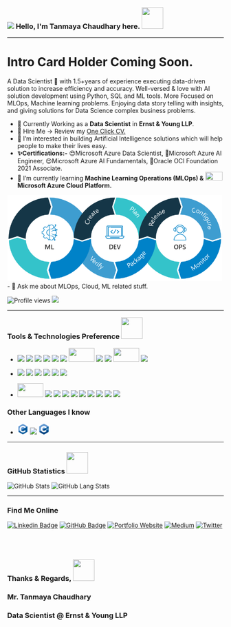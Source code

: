 ### <img src="https://media.giphy.com/media/hvRJCLFzcasrR4ia7z/giphy.gif" width="30px"> **Hello, I'm Tanmaya Chaudhary here.**  <img src = "https://media2.giphy.com/media/3OsFzorSZSUZcvo6UC/giphy.gif?cid=ecf05e47sjg7d63iong5jbzedhgn4btt0fekifdb0xv486im&rid=giphy.gif&ct=g" width="50px" height="50px">

---

<h1>Intro Card Holder Coming Soon.</h1>

A Data Scientist 🔭 with 1.5+years of experience executing data-driven solution to increase efficiency and accuracy. Well-versed & love with AI solution development using Python, SQL and ML tools. 
More Focused on MLOps, Machine learning problems. Enjoying data story telling with insights, and giving solutions for Data Science complex business problems.

- 👋 Currently Working as a **Data Scientist** in **Ernst & Young LLP**. 
- 💞️ Hire Me -> Review my [One Click CV.](https://tanmayachaudhary.github.io/MyPortfolio/)
- 👀 I’m interested in building Artificial Intelligence solutions which will help people to make their lives easy.
- **✨Certifications:-** 😍Microsoft Azure Data Scientist, 🥳Microsoft Azure AI Engineer, 😍Microsoft Azure AI Fundamentals, 🤩Oracle OCI Foundation 2021 Associate. 
- 🌱 I’m currently learning **Machine Learning Operations (MLOps) &** <img src="https://th.bing.com/th/id/OIP.qYDpn8128WXN_JCv_65zkAHaEK?pid=ImgDet&rs=1" width="40px" height="20px"> **Microsoft Azure Cloud Platform.**
<img src="MLOps_cycle.png" width="500px" height="200px">
- 💬 Ask me about MLOps, Cloud, ML related stuff.

![Profile views](https://gpvc.arturio.dev/TanmayaChaudhary)  <img src="https://img.shields.io/github/followers/TanmayaChaudhary?label=Follow" style=" float:left, margin-right:10px" />


---
### Tools & Technologies Preference <img src = "https://media2.giphy.com/media/3OsFzorSZSUZcvo6UC/giphy.gif?cid=ecf05e47sjg7d63iong5jbzedhgn4btt0fekifdb0xv486im&rid=giphy.gif&ct=g" style=" width:50px; height: 50px; margin-top:-7px; ">

- <img src="https://img.shields.io/badge/-Python-white?style=flat&logo=python&logoColor=green"> <img src = "https://img.shields.io/badge/-HTML5-white?style=flat&logo=html5&logoColor=E34F26"> <img src = "https://img.shields.io/badge/-CSS3-white?style=flat&logo=css3&logoColor=1572B6"> <img src="https://img.shields.io/badge/-MySQL-white?style=flat&logo=mysql&logoColor=blue"> <img src="http://img.shields.io/badge/-Git-white?style=flat&logo=git&logoColor=F1502F"> <img src="http://img.shields.io/badge/-Github-white?style=flat&logo=github&logoColor=9B26B6"> 
<img src="https://upload.wikimedia.org/wikipedia/commons/0/05/Scikit_learn_logo_small.svg" width="60px" height="32px"> <img src="https://img.shields.io/badge/-Tensorflow-orange?style=round-square&logo=Tensorflow&logoColor=ffa500"> <img src="https://img.shields.io/badge/-PyTorch-white?style=round-square&logo=PyTorch&logoColor=ffa5000"> <img src="https://www.vectorlogo.zone/logos/opencv/opencv-icon.svg" width="60px" height="32px"> <img src="https://img.shields.io/badge/-OpenCV-white?style=round-square&logo=OpenCV&logoColor=red"> 

- <img src="https://img.shields.io/badge/-Pandas-gray?style=round-square&logo=pandas&logoColor=red"> <img src="https://img.shields.io/badge/-Numpy-gray?style=round-square&logo=numpy&logoColor=red"> <img src="https://img.shields.io/badge/-Seaborn-gray?style=round-square&logo=seaborn&logoColor=red"> <img src="https://img.shields.io/badge/-Matplotlib-gray?style=round-square&logo=matplotlib&logoColor=red"> <img src="https://img.shields.io/badge/-Flask-grey?style=round-square&logo=flask&logoColor=red"> <img src="https://img.shields.io/badge/-FastAPI-gray?style=round-square&logo=FastAPI&logoColor=red">


- <img src="https://th.bing.com/th/id/OIP.qYDpn8128WXN_JCv_65zkAHaEK?pid=ImgDet&rs=1" width="60px" height="32px"> <img src= "https://img.shields.io/badge/-Microsoft%20Azure%20Cloud-informational?style=round-square&logo=Microsoft&logoColor=white">  <img src="https://img.shields.io/badge/Azure-DataBricks-orange?style=round-square&logo=DataBricks&logoColor=ffa500">  <img src="http://img.shields.io/badge/-Apache%20Airflow-white?style=flat&logo=Apache%20Airflow&logoColor=darkred"> <img src="https://img.shields.io/badge/Azure-Data Factory-orange?style=round-square&logo=azure%20data%20factory&logoColor=ffa500"> <img src="https://img.shields.io/badge/Microsoft-Power BI-orange?style=round-square&logo=PowerBI&logoColor=ffa500"> <img src= "https://img.shields.io/badge/-Docker-informational?style=round-square&logo=Docker&logoColor=white"> 
<img src="http://img.shields.io/badge/-VS%20Code-white?style=flat&logo=visual%20studio%20code&logoColor=blue">  <img src="https://img.shields.io/badge/Jupyter-Notebook%2FLab-orange?style=flat&logo=Jupyter&logoColor=Orange"> <img src="https://img.shields.io/badge/Sublime-Text-orange?style=flat&logo=sublime%20text&logoColor=orange"> 

### Other Languages I know
- <img src="https://raw.githubusercontent.com/devicons/devicon/master/icons/c/c-original.svg" width="25px" height="25px"> <img src="https://img.shields.io/badge/-C%20&%20C++-659ad2?style=flat&logo=c%2B%2B&logoColor=ffffff"> <img src="https://raw.githubusercontent.com/devicons/devicon/master/icons/cplusplus/cplusplus-original.svg" width="25px" height="25px">


---
### GitHub Statistics <img src= "https://media1.giphy.com/media/4K3l1JI3hRaguOsX3k/giphy.gif?cid=ecf05e47ci4ikrl6skvsw1v25tkp45ksklz2qp6620iuebma&rid=giphy.gif&ct=g" width="50px" height="50px">
![GitHub Stats](https://github-readme-stats.vercel.app/api?username=TanmayaChaudhary&show_icons=true&theme=algolia) ![GitHub Lang Stats](https://github-readme-stats.vercel.app/api/top-langs/?username=TanmayaChaudhary&langs_count=9&layout=compact&theme=algolia)

---
### Find Me Online
[![Linkedin Badge](https://img.shields.io/badge/-LinkedIn-blue?style=flat-square&logo=Linkedin&logoColor=white)](https://www.linkedin.com/in/tanmayachaudhary/)
[![GitHub Badge](https://img.shields.io/badge/-GitHub-9B26B6?style=flat-square&logo=Github&logoColor=FFFFFF)](https://github.com/TanmayaChaudhary)
[![Portfolio Website](https://img.shields.io/badge/Portfolio-Website-orange?style=round-square&logo=Google&logoColor=red)](https://tanmayachaudhary.github.io/MyPortfolio/)
[![Medium](https://img.shields.io/badge/Medium-grey?style=round-square&logo=Medium&logoColor=ffa500)](https://medium.com/@TanmayaChaudhary)
[![Twitter](https://img.shields.io/badge/-Twitter-white?style=round-square&logo=Twitter&logoColor=bluE)](https://twitter.com/Hello_Tanmaya)

<br/>
<br/>

### **Thanks & Regards,** <img src = "https://media2.giphy.com/media/3OsFzorSZSUZcvo6UC/giphy.gif?cid=ecf05e47sjg7d63iong5jbzedhgn4btt0fekifdb0xv486im&rid=giphy.gif&ct=g" width="50px" height="50px">
### **Mr. Tanmaya Chaudhary**
### **Data Scientist @ Ernst & Young LLP**
